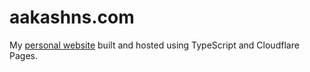 # aakashns.com

My [personal website](https://aakashns.com) built and hosted using TypeScript and Cloudflare Pages.
